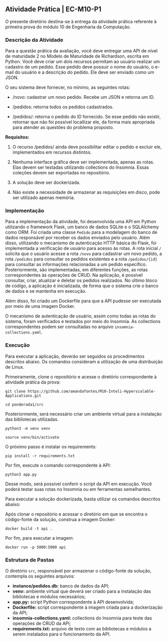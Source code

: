 <h2>Atividade Prática | EC-M10-P1</h2>

O presente diretório destina-se à entrega da atividade prática referente à primeira prova do módulo 10 de Engenharia da Computação.

<h3>Descrição da Atividade</h3>

Para a questão prática da avaliação, você deve entregar uma API de nível de maturidade 2 no Modelo de Maturidade de Richardson, escrita em Python.
Você deve criar um dois recursos permitam ao usuário realizar um cadastro de um pedido. Esse pedido deve possuir o nome do usuário, o e-mail do usuário e a descrição do pedido. Ele deve ser enviado como um JSON. 

O seu sistema deve fornecer, no mínimo, as seguintes rotas:

- /novo: cadastrar um novo pedido. Recebe um JSON e retorna um ID.

- /pedidos: retorna todos os pedidos cadastrados.

- /pedidos/<id>: retorna o pedido do ID fornecido. Se esse pedido não existir, retornar que não foi possível locallizar ele, da forma mais apropriada para atender as questões do problema proposto.
  
**Requisitos:**

1. O recurso /pedidos/<id> ainda deve possibilitar editar o pedido e excluir ele, implementados em recursos distintos.

2. Nenhuma interface gráfica deve ser implementada, apenas as rotas. Elas devem ser testadas utilizando collections do Insomnia. Essas coleções devem ser exportadas no repositório.

3. A solução deve ser dockerizada.

4. Não existe a necessidade de armazenar as requisições em disco, pode ser utilizado apenas memória.

<h3>Implementação</h3>

Para a implementação da atividade, foi desenvolvida uma API em Python utilizando o framework Flask, um banco de dados SQLite e o SQLAlchemy como ORM. Foi criada uma classe <code>Pedido</code> para a modelagem do banco de dados responsável por receber os dados enviados pelo usuário. Além disso, utilizando o mecanismo de autenticação HTTP básica do Flask, foi implementada a verificação de usuário para acesso às rotas. A rota inicial <code>/</code> solicita que o usuário acesse a rota <code>/novo</code> para cadastrar um novo pedido, a rota <code>/pedidos</code> para consultar os pedidos existentes e a rota <code>/pedidos/{id}</code> para consultar as informações relacionadas a um pedido específico. Posteriormente, são implementadas, em diferentes funções, as rotas correspondentes às operações de CRUD. Na aplicação, é possível consultar, criar, atualizar e deletar os pedidos realizados. No último bloco de código, a aplicação é inicializada, de forma que o sistema crie o banco de dados e se mantenha em execução.

Além disso, foi criado um Dockerfile para que a API pudesse ser executada por meio de uma imagem Docker.

O mecanismo de autenticação de usuário, assim como todas as rotas do sistema, foram verificados e testados por meio do Insomnia. As collections correspondentes podem ser consultadas no arquivo <code>insomnia-collections.yaml</code>.

<h3>Execução</h3>

Para executar a aplicação, deverão ser seguidos os procedimentos descritos abaixo. Os comandos consideram a utilização de uma distribuição de Linux.

Primeiramente, clone o repositório e acesse o diretório correspondente à atividade prática da prova:

```shell
git clone https://github.com/amandafontes/M10-Inteli-Hyperscalable-Applications.git

cd ponderada1/src
```

Posteriormente, será necessário criar um ambiente virtual para a instalação das bibliotecas utilizadas.

```shell
python3 -m venv venv

source venv/bin/activate
```

O próximo passo é instalar os requirements:

```shell
pip install -r requirements.txt
```

Por fim, execute o comando correspondente à API:

```shell
python3 app.py
```

Desse modo, será possível conferir o script da API em execução. Você poderá testar suas rotas no Insomnia ou em ferramentas semelhantes.

Para executar a solução dockerizada, basta utilizar os comandos descritos abaixo:

Após clonar o repositório e acessar o diretório em que se encontra o código-fonte da solução, construa a imagem Docker:

```shell
docker build -t api .
```

Por fim, para executar a imagem:

```shell
docker run -p 5000:5000 api
```

<h3>Estrutura de Pastas</h3>

O diretório <code>src</code>, responsável por armazenar o código-fonte da solução, contempla os seguintes arquivos:

- **instance/pedidos.db:** banco de dados da API;
- **venv:** ambiente virtual que deverá ser criado para a instalação das bibliotecas e módulos necessários;
- **app.py:** script Python correspondente à API desenvolvida;
- **Dockerfile:** script correspondente à imagem criada para a dockerização da API;
- **insomnia-collections.yaml:** collections do Insomnia para teste das operações de CRUD da API;
- **requirements.txt:** arquivo de texto com as bibliotecas e módulos a serem instalados para o funcionamento da API.